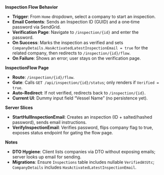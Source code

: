 **Inspection Flow Behavior**
- **Trigger**: From `Home` dropdown, select a company to start an inspection.
- **Email Contents**: Sends an Inspection ID (GUID) and a one‑time password via SendGrid.
- **Verification Page**: Navigate to `/inspection/{id}` and enter the password.
- **On Success**: Marks the inspection as verified and sets `CompanyDetails.HasActivatedLatestInspectionEmail = true` for the related company, then redirects to `/inspection/{id}/flow`.
- **On Failure**: Shows an error; user stays on the verification page.

**InspectionFlow Page**
- **Route**: `/inspection/{id}/flow`.
- **Gate**: Calls `GET /api/inspection/{id}/status`; only renders if `Verified = true`.
- **Auto‑Redirect**: If not verified, redirects back to `/inspection/{id}`.
- **Current UI**: Dummy input field “Vessel Name” (no persistence yet).

**Server Slices**
- **StartHullInspectionEmail**: Creates an inspection (ID + salted/hashed password), sends email instructions.
- **VerifyInspectionEmail**: Verifies password, flips company flag to true, exposes status endpoint for gating the flow page.

**Notes**
- **DTO Hygiene**: Client lists companies via DTO without exposing emails; server looks up email for sending.
- **Migrations**: Ensure `Inspections` table includes nullable `VerifiedAtUtc`; `CompanyDetails` includes `HasActivatedLatestInspectionEmail`.
